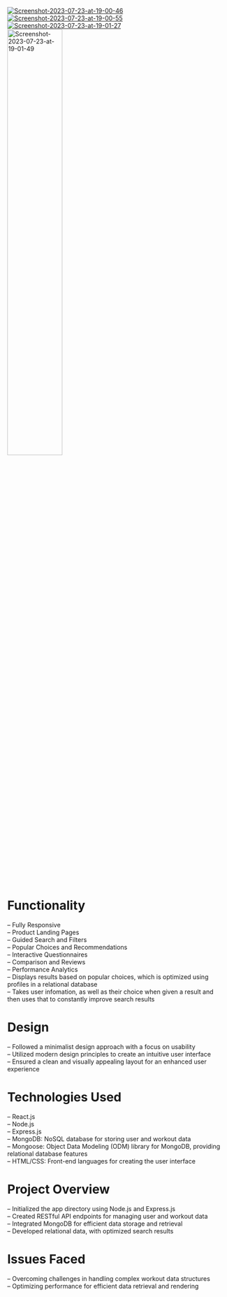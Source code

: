 <a href="https://ibb.co/hWQB2k8"><img src="https://i.ibb.co/VSngMdB/Screenshot-2023-07-23-at-19-00-46.png" alt="Screenshot-2023-07-23-at-19-00-46" border="0"></a>
<a href="https://ibb.co/QkCDzKk"><img src="https://i.ibb.co/YXy0YLX/Screenshot-2023-07-23-at-19-00-55.png" alt="Screenshot-2023-07-23-at-19-00-55" border="0"></a>
<a href="https://ibb.co/4SbNp29"><img src="https://i.ibb.co/bv4dXFq/Screenshot-2023-07-23-at-19-01-27.png" alt="Screenshot-2023-07-23-at-19-01-27" border="0"></a>
<a href="https://ibb.co/m6jfLkL"><img src="https://i.ibb.co/ChcRkgk/Screenshot-2023-07-23-at-19-01-49.png" alt="Screenshot-2023-07-23-at-19-01-49" style="width: 50%" border="0"></a><br />

# Functionality

– Fully Responsive <br>
– Product Landing Pages <br>
– Guided Search and Filters<br>
– Popular Choices and Recommendations<br>
– Interactive Questionnaires<br>
– Comparison and Reviews<br>
– Performance Analytics<br>
– Displays results based on popular choices, which is optimized using profiles in a relational database<br>
– Takes user infomation, as well as their choice when given a result and then uses that to constantly improve search results<br>

# Design

– Followed a minimalist design approach with a focus on usability <br>
– Utilized modern design principles to create an intuitive user interface<br>
– Ensured a clean and visually appealing layout for an enhanced user experience<br>

# Technologies Used

– React.js<br>
– Node.js<br>
– Express.js<br>
– MongoDB: NoSQL database for storing user and workout data<br>
– Mongoose: Object Data Modeling (ODM) library for MongoDB, providing relational database features<br>
– HTML/CSS: Front-end languages for creating the user interface<br>

# Project Overview

– Initialized the app directory using Node.js and Express.js <br>
– Created RESTful API endpoints for managing user and workout data<br>
– Integrated MongoDB for efficient data storage and retrieval<br>
– Developed relational data, with optimized search results<br>

# Issues Faced

– Overcoming challenges in handling complex workout data structures<br>
– Optimizing performance for efficient data retrieval and rendering<br>
